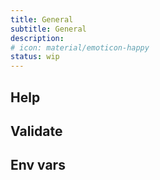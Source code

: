 ```yaml
---
title: General
subtitle: General
description:
# icon: material/emoticon-happy
status: wip
---
```


## Help

## Validate

## Env vars
